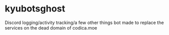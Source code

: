 # kyubotsghost
Discord logging/activity tracking/a few other things bot made to replace the services on the dead domain of codica.moe
